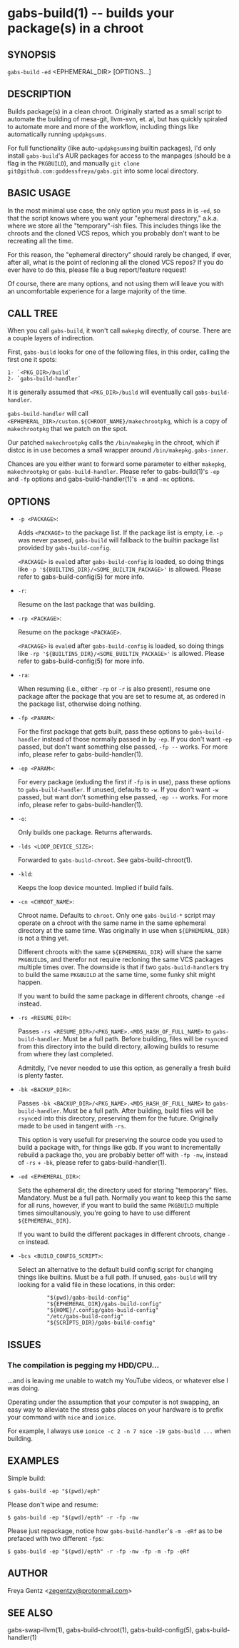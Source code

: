 gabs-build(1) -- builds your package(s) in a chroot
===========================================================

## SYNOPSIS

`gabs-build` `-ed` <EPHEMERAL_DIR> [OPTIONS...]

## DESCRIPTION

Builds package(s) in a clean chroot. Originally started as a small script to
automate the building of mesa-git, llvm-svn, et. al, but has quickly spiraled to
automate more and more of the workflow, including things like automatically
running `updpkgsums`. 

For full functionality (like auto-`updpkgsums`ing builtin packages), I'd only
install `gabs-build`'s AUR packages for access to the manpages (should be a flag
in the `PKGBUILD`), and manually `git clone
git@github.com:goddessfreya/gabs.git` into some local directory.

## BASIC USAGE

In the most minimal use case, the only option you must pass in is `-ed`, so that
the script knows where you want your "ephemeral directory," a.k.a. where we
store all the "temporary"-ish files. This includes things like the chroots and
the cloned VCS repos, which you probably don't want to be recreating all the
time. 

For this reason, the "ephemeral directory" should rarely be changed, if ever,
after all, what is the point of recloning all the cloned VCS repos? If you do
ever have to do this, please file a bug report/feature request!

Of course, there are many options, and not using them will leave you with an
uncomfortable experience for a large majority of the time.

## CALL TREE

When you call `gabs-build`, it won't call `makepkg` directly, of course. There
are a couple layers of indirection.

First, `gabs-build` looks for one of the following files, in this order, calling
the first one it spots:

    1- `<PKG_DIR>/build` 
    2- `gabs-build-handler`

It is generally assumed that `<PKG_DIR>/build` will eventually call
`gabs-build-handler`.

`gabs-build-handler` will call
`<EPHEMERAL_DIR>/custom.${CHROOT_NAME}/makechrootpkg`, which is a copy of
`makechrootpkg` that we patch on the spot.

Our patched `makechrootpkg` calls the `/bin/makepkg` in the chroot, which if
distcc is in use becomes a small wrapper around `/bin/makepkg.gabs-inner`.

Chances are you either want to forward some parameter to either `makepkg`,
`makechrootpkg` or `gabs-build-handler`. Please refer to gabs-build(1)'s `-ep`
and `-fp` options and gabs-build-handler(1)'s `-m` and `-mc` options.

## OPTIONS

 * `-p <PACKAGE>`:

    Adds `<PACKAGE>` to the package list. If the package list is empty, i.e.
    `-p` was never passed, `gabs-build` will fallback to the builtin package
    list provided by `gabs-build-config`.

    `<PACKAGE>` is `eval`ed after `gabs-build-config` is loaded, so doing things
    like `-p '${BUILTINS_DIR}/<SOME_BUILTIN_PACKAGE>'` is allowed. Please refer
    to gabs-build-config(5) for more info.

 * `-r`: 

    Resume on the last package that was building.

 * `-rp <PACKAGE>`: 

    Resume on the package `<PACKAGE>`. 
    
    `<PACKAGE>` is `eval`ed after `gabs-build-config` is loaded, so doing things
    like `-rp '${BUILTINS_DIR}/<SOME_BUILTIN_PACKAGE>'` is allowed. Please refer
    to gabs-build-config(5) for more info.

 * `-ra`: 

    When resuming (i.e., either `-rp` or `-r` is also present), resume one
    package after the package that you are set to resume at, as ordered in the
    package list, otherwise doing nothing.

 * `-fp <PARAM>`:

    For the first package that gets built, pass these options to
    `gabs-build-handler` instead of those normally passed in by `-ep`. If you
    don't want `-ep` passed, but don't want something else passed, `-fp --`
    works. For more info, please refer to gabs-build-handler(1).

 * `-ep <PARAM>`:

    For every package (exluding the first if `-fp` is in use), pass these
    options to `gabs-build-handler`. If unused, defaults to `-w`. If you don't
    want `-w` passed, but want don't something else passed, `-ep --` works. For
    more info, please refer to gabs-build-handler(1).

 * `-o`: 

    Only builds one package. Returns afterwards.

 * `-lds <LOOP_DEVICE_SIZE>`:

    Forwarded to `gabs-build-chroot`. See gabs-build-chroot(1).
    
 * `-kld`: 

    Keeps the loop device mounted. Implied if build fails.

 * `-cn <CHROOT_NAME>`:

    Chroot name. Defaults to `chroot`. Only one `gabs-build-*` script may
    operate on a chroot with the same name in the same ephemeral directory at
    the same time.  Was originally in use when `${EPHEMERAL_DIR}` is not a thing
    yet.  

    Different chroots with the same `${EPHEMERAL_DIR}` will share the same
    `PKGBUILD`s, and therefor not require recloning the same VCS packages
    multiple times over. The downside is that if two `gabs-build-handler`s try
    to build the same `PKGBUILD` at the same time, some funky shit might happen.

    If you want to build the same package in different chroots, change `-ed`
    instead.

 * `-rs <RESUME_DIR>`:
    
    Passes `-rs <RESUME_DIR>/<PKG_NAME>.<MD5_HASH_OF_FULL_NAME>` to
    `gabs-build-handler`. Must be a full path. Before building, files will be
    `rsync`ed from this directory into the build directory, allowing builds to
    resume from where they last completed. 

    Admitdly, I've never needed to use this option, as generally a fresh build
    is plenty faster.

 * `-bk <BACKUP_DIR>`: 
 
    Passes `-bk <BACKUP_DIR>/<PKG_NAME>.<MD5_HASH_OF_FULL_NAME>` to
    `gabs-build-handler`. Must be a full path. After building, build files will
    be `rsync`ed into this directory, preserving them for the future. Originally
    made to be used in tangent with `-rs`.

    This option is very usefull for preserving the source code you used to build
    a package with, for things like gdb. If you want to incrementally rebuild a
    package tho, you are probably better off with `-fp -nw`, instead of `-rs` +
    `-bk`, please refer to gabs-build-handler(1).

 * `-ed <EPHEMERAL_DIR>`:

    Sets the ephemeral dir, the directory used for storing "temporary" files.
    Mandatory. Must be a full path. Normally you want to keep this the same for
    all runs, however, if you want to build the same `PKGBUILD` multiple times
    simoultanously, you're going to have to use different `${EPHEMERAL_DIR}`.

    If you want to build the different packages in different chroots, change
    `-cn` instead.

 * `-bcs <BUILD_CONFIG_SCRIPT>`:

    Select an alternative to the default build config script for changing things
    like builtins. Must be a full path. If unused, `gabs-build` will try looking
    for a valid file in these locations, in this order:

                "$(pwd)/gabs-build-config" 
                "${EPHEMERAL_DIR}/gabs-build-config"
                "${HOME}/.config/gabs-build-config" 
                "/etc/gabs-build-config" 
                "${SCRIPTS_DIR}/gabs-build-config"

## ISSUES 

### The compilation is pegging my HDD/CPU...

...and is leaving me unable to watch my YouTube videos, or whatever else I was
doing.

Operating under the assumption that your computer is not swapping, an easy way
to alleviate the stress gabs places on your hardware is to prefix your command
with `nice` and `ionice`. 

For example, I always use `ionice -c 2 -n 7 nice -19 gabs-build ...` when
building.

## EXAMPLES

Simple build:       

    $ gabs-build -ep "$(pwd)/eph"

Please don't wipe and resume:

    $ gabs-build -ep "$(pwd)/epth" -r -fp -nw

Please just repackage, notice how `gabs-build-handler`'s `-m -eRf` as to be
prefaced with two different `-fp`s:

    $ gabs-build -ep "$(pwd)/epth" -r -fp -nw -fp -m -fp -eRf

## AUTHOR

Freya Gentz &lt;zegentzy@protonmail.com&gt;

## SEE ALSO

gabs-swap-llvm(1), gabs-build-chroot(1), gabs-build-config(5),
gabs-build-handler(1)

